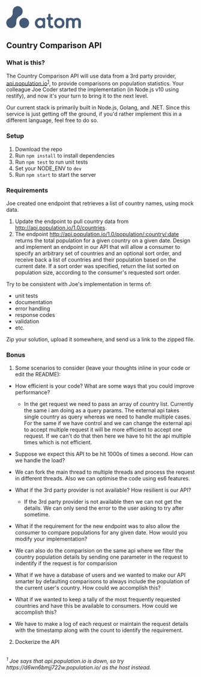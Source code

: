 <img src="atom.png"  width="200" height="60">

## Country Comparison API

### What is this?

The Country Comparison API will use data from a 3rd party provider, [api.population.io](http://api.population.io)<sup>[1](#footnote1)</sup>, to provide comparisons on population statistics.  Your colleague Joe Coder started the implementation (in Node.js v10 using restify), and now it's your turn to bring it to the next level.  

Our current stack is primarily built in Node.js, Golang, and .NET.  Since this service is just getting off the ground, if you'd rather implement this in a different language, feel free to do so.

### Setup

1. Download the repo
2. Run `npm install` to install dependencies
3. Run `npm test` to run unit tests
4. Set your NODE_ENV to `dev`
5. Run `npm start` to start the server

### Requirements

Joe created one endpoint that retrieves a list of country names, using mock data.

1. Update the endpoint to pull country data from http://api.population.io/1.0/countries.
2. The endpoint http://api.population.io/1.0/population/:country/:date returns the total population for a given country on a given date.  Design and implement an endpoint in our API that will allow a consumer to specify an arbitrary set of countries and an optional sort order, and receive back a list of countries and their population based on the current date.  If a sort order was specified, return the list sorted on population size, according to the consumer's requested sort order.

Try to be consistent with Joe's implementation in terms of:
* unit tests
* documentation
* error handling
* response codes
* validation
* etc.

Zip your solution, upload it somewhere, and send us a link to the zipped file.

### Bonus
1. Some scenarios to consider (leave your thoughts inline in your code or edit the README):
  * How efficient is your code?  What are some ways that you could improve performance?
    * In the get request we need to pass an array of country list. Currently the same i am doing as a query  params. The external api takes single country as query whereas we need to handle multiple cases. For the same if we have control and we can change the external api to accept multiple request it will be more efficient to accept one request. If we can't do that then here we have to hit the api multiple times which is not efficient. 

  * Suppose we expect this API to be hit 1000s of times a second.  How can we handle the load?
   * We can fork the main thread to multiple threads and process the request in different threads. Also we can optimise the code using es6 features. 
  * What if the 3rd party provider is not available?  How resilient is our API?
    * If the 3rd party provider is not available then we can not get the details. We can only send the error to the user asking to try after sometime.
  * What if the requirement for the new endpoint was to also allow the consumer to compare populations for any given date.  How would you modify your implementation?
   * We can also do the comparision on the same api where we filter the country population details by sending one parameter in the request to indentify if the request is for comparision
  * What if we have a database of users and we wanted to make our API smarter by defaulting comparisons to always include the population of the current user's country.  How could we accomplish this?
  * What if we wanted to keep a tally of the most frequently requested countries and have this be available to consumers.  How could we accomplish this?
   * We have to make a log of each request or maintain the request details with the timestamp along with the count to identify the requirement. 

2. Dockerize the API

<br>
<i><a name="footnote1"><sup>1</sup></a> Joe says that api.population.io is down, so try https://d6wn6bmjj722w.population.io/ as the host instead.<i>
